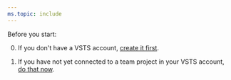 ```yaml
---
ms.topic: include
---
```


Before you start:

0. If you don't have a VSTS account, [create it first](../../organizations/accounts/create-organization-msa-or-work-student.md).

0. If you have not yet connected to a team project in your VSTS account, [do that now](../../organizations/projects/connect-to-projects.md).

